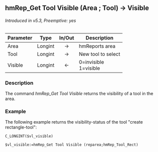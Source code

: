 ## hmRep_Get Tool Visible (Area ; Tool) → Visible
###### Introduced in v5.3, Preemptive: yes

|Parameter|Type|In/Out|Description
|---|---|:---:|---
|Area|Longint|→|hmReports area
|Tool|Longint|→|New tool to select
|Visible|Longint|←|0=invisible <br />1=visible

### Description
The command *hmRep_Get Tool Visible* returns the visibility of a tool in the area.

### Example
The following example returns the visibility-status of the tool "create rectangle-tool":

```4d
C_LONGINT($vl_visible)

$vl_visible:=hmRep_Get Tool Visible (reparea;hmRep_Tool_Rect)
```
